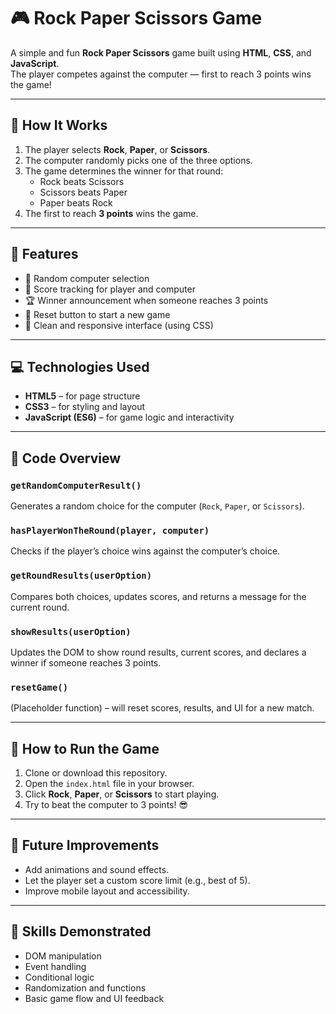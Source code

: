 # 🎮 Rock Paper Scissors Game

A simple and fun **Rock Paper Scissors** game built using **HTML**, **CSS**, and **JavaScript**.  
The player competes against the computer — first to reach 3 points wins the game!

---

## 🧠 How It Works

1. The player selects **Rock**, **Paper**, or **Scissors**.
2. The computer randomly picks one of the three options.
3. The game determines the winner for that round:
   - Rock beats Scissors  
   - Scissors beats Paper  
   - Paper beats Rock  
4. The first to reach **3 points** wins the game.

---

## 🧩 Features

- 🎲 Random computer selection  
- 🧮 Score tracking for player and computer  
- 🏆 Winner announcement when someone reaches 3 points  
- 🔁 Reset button to start a new game  
- 🎨 Clean and responsive interface (using CSS)

---

## 💻 Technologies Used

- **HTML5** – for page structure  
- **CSS3** – for styling and layout  
- **JavaScript (ES6)** – for game logic and interactivity

---

## 🧱 Code Overview

### `getRandomComputerResult()`
Generates a random choice for the computer (`Rock`, `Paper`, or `Scissors`).

### `hasPlayerWonTheRound(player, computer)`
Checks if the player’s choice wins against the computer’s choice.

### `getRoundResults(userOption)`
Compares both choices, updates scores, and returns a message for the current round.

### `showResults(userOption)`
Updates the DOM to show round results, current scores, and declares a winner if someone reaches 3 points.

### `resetGame()`
(Placeholder function) – will reset scores, results, and UI for a new match.

---

## 🚀 How to Run the Game

1. Clone or download this repository.  
2. Open the `index.html` file in your browser.  
3. Click **Rock**, **Paper**, or **Scissors** to start playing.  
4. Try to beat the computer to 3 points! 😎  

---

## 🧠 Future Improvements

- Add animations and sound effects.  
- Let the player set a custom score limit (e.g., best of 5).  
- Improve mobile layout and accessibility.

---

## 🏅 Skills Demonstrated

- DOM manipulation  
- Event handling  
- Conditional logic  
- Randomization and functions  
- Basic game flow and UI feedback
